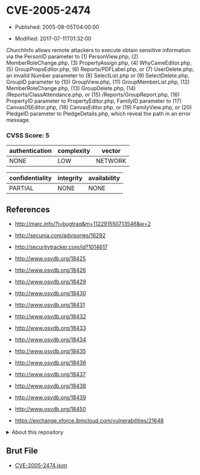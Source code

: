 # CVE-2005-2474

- Published: 2005-08-05T04:00:00

- Modified: 2017-07-11T01:32:00

ChurchInfo allows remote attackers to execute obtain sensitive information via the PersonID parameter to (1) PersonView.php, (2) MemberRoleChange.php, (3) PropertyAssign.php, (4) WhyCameEditor.php, (5) GroupPropsEditor.php, (6) Reports/PDFLabel.php, or (7) UserDelete.php, an invalid Number parameter to (8) SelectList.php or (9) SelectDelete.php, GroupID parameter to (10) GroupView.php, (11) GroupMemberList.php, (12) MemberRoleChange.php, (13) GroupDelete.php, (14) /Reports/ClassAttendance.php, or (15) /Reports/GroupReport.php, (16) PropertyID parameter to PropertyEditor.php, FamilyID parameter to (17) Canvas05Editor.php, (18) CanvasEditor.php, or (19) FamilyView.php, or (20) PledgeID parameter to PledgeDetails.php, which reveal the path in an error message.

### CVSS Score: **5**

| authentication | complexity | vector |
| --- | --- | --- |
| NONE | LOW | NETWORK |

| confidentiality | integrity | availability |
| --- | --- | --- |
| PARTIAL | NONE | NONE |

## References

* http://marc.info/?l=bugtraq&m=112291550713546&w=2

* http://secunia.com/advisories/16292

* http://securitytracker.com/id?1014617

* http://www.osvdb.org/18425

* http://www.osvdb.org/18426

* http://www.osvdb.org/18429

* http://www.osvdb.org/18430

* http://www.osvdb.org/18431

* http://www.osvdb.org/18432

* http://www.osvdb.org/18433

* http://www.osvdb.org/18434

* http://www.osvdb.org/18435

* http://www.osvdb.org/18436

* http://www.osvdb.org/18437

* http://www.osvdb.org/18438

* http://www.osvdb.org/18439

* http://www.osvdb.org/18450

* https://exchange.xforce.ibmcloud.com/vulnerabilities/21648

<details>
<summary>About this repository</summary> 

  This repository is part of the project [Live Hack CVE](https://github.com/Live-Hack-CVE). Main website can be found [www.live-hack.org](https://www.live-hack.org) 
  
  Made by [Sn0wAlice](https://github.com/Sn0wAlice) for the people that care about security and need to have a feed of the latest CVEs. Hope you enjoy it, don't forget to star the repo and follow me on [Twitter](https://twitter.com/Sn0wAlice) and [Github](https://github.com/Sn0wAlice). And that is my [personnal website](https://www.alice-snow.me/)

  - [Home Page](https://github.com/Live-Hack-CVE)
  - [Framework](https://github.com/Live-Hack-CVE/cve-framework)
  - [CVE database](https://github.com/Live-Hack-CVE/full_database)
  - [Changelog](https://github.com/Live-Hack-CVE/Changelog)
</details>

## Brut File

* [CVE-2005-2474.json](https://raw.githubusercontent.com/Live-Hack-CVE/full_database/main/cves/2005/CVE-2005-2474.json)

